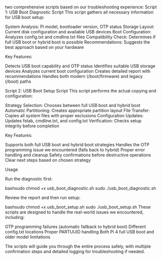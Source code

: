  two comprehensive scripts based on our troubleshooting experience:
Script 1: USB Boot Diagnostic Script
This script gathers all necessary information for USB boot setup:

System Analysis: Pi model, bootloader version, OTP status
Storage Layout: Current disk configuration and available USB devices
Boot Configuration: Analyzes config.txt and cmdline.txt files
Compatibility Check: Determines if full USB boot or hybrid boot is possible
Recommendations: Suggests the best approach based on your hardware

Key Features:

Detects USB boot capability and OTP status
Identifies suitable USB storage devices
Analyzes current boot configuration
Creates detailed report with recommendations
Handles both modern (/boot/firmware) and legacy (/boot) paths

Script 2: USB Boot Setup Script
This script performs the actual copying and configuration:

Strategy Selection: Chooses between full USB boot and hybrid boot
Automatic Partitioning: Creates appropriate partition layout
File Transfer: Copies all system files with proper exclusions
Configuration Updates: Updates fstab, cmdline.txt, and config.txt
Verification: Checks setup integrity before completion

Key Features:

Supports both full USB boot and hybrid boot strategies
Handles the OTP programming issue we encountered (falls back to hybrid)
Proper error handling and cleanup
Safety confirmations before destructive operations
Clear next steps based on chosen strategy

Usage

Run the diagnostic first:

bashsudo chmod +x usb_boot_diagnostic.sh
sudo ./usb_boot_diagnostic.sh

Review the report and then run setup:

bashsudo chmod +x usb_boot_setup.sh
sudo ./usb_boot_setup.sh
These scripts are designed to handle the real-world issues we encountered, including:

OTP programming failures (automatic fallback to hybrid boot)
Different config.txt locations
Proper PARTUUID handling
Both Pi 4 full USB boot and older model limitations

The scripts will guide you through the entire process safely, with multiple confirmation steps and detailed logging for troubleshooting if needed.
